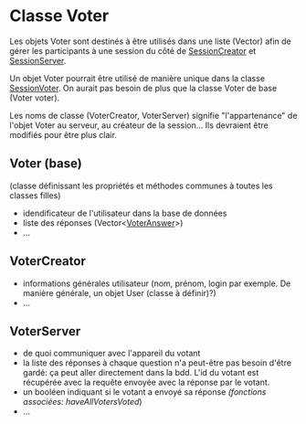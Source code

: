 # Classe Voter

Les objets Voter sont destinés à être utilisés dans une liste (Vector) afin de gérer les participants à une session du côté de [SessionCreator](https://github.com/CeriAvignon/FlashQuiz/blob/TVS/Liste_classes.md#sessioncreator) et [SessionServer](https://github.com/CeriAvignon/FlashQuiz/blob/TVS/Liste_classes.md#sessionserver).

Un objet Voter pourrait être utilisé de manière unique dans la classe [SessionVoter](https://github.com/CeriAvignon/FlashQuiz/blob/TVS/Liste_classes.md#sessionvoter). On aurait pas besoin de plus que la classe Voter de base (Voter voter).

Les noms de classe (VoterCreator, VoterServer) signifie "l'appartenance" de l'objet Voter au serveur, au créateur de la session... Ils devraient être modifiés pour être plus clair.

## Voter (base)
(classe définissant les propriétés et méthodes communes à toutes les classes filles)

- idendificateur de l'utilisateur dans la base de données
- liste des réponses (Vector\<[VoterAnswer](https://github.com/CeriAvignon/FlashQuiz/blob/TVS/Liste_classes.md#useranswer)\>)
- ...


## VoterCreator

- informations générales utilisateur (nom, prénom, login par exemple. De manière générale, un objet User (classe à définir)?)
- ...


## VoterServer

- de quoi communiquer avec l'appareil du votant
- la liste des réponses à chaque question n'a peut-être pas besoin d'être gardé: ça peut aller directement dans la bdd. L'id du votant est récupérée avec la requête envoyée avec la réponse par le votant.
- un booléen indiquant si le votant a envoyé sa réponse _(fonctions associées: haveAllVotersVoted_)
- ...
